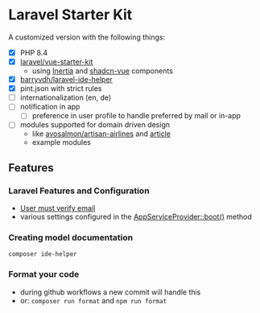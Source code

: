 # Laravel Starter Kit

A customized version with the following things:

- [x] PHP 8.4
- [x] [laravel/vue-starter-kit](https://github.com/laravel/vue-starter-kit)
  - using [Inertia](https://inertiajs.com/) and [shadcn-vue](https://www.shadcn-vue.com/) components
- [x] [barryvdh/laravel-ide-helper](https://github.com/barryvdh/laravel-ide-helper)
- [x] pint.json with strict rules
- [ ] internationalization (en, de)
- [ ] notification in app
  - [ ] preference in user profile to handle preferred by mail or in-app
- [ ] modules supported for domain driven design
  - like [avosalmon/artisan-airlines](https://github.com/avosalmon/artisan-airlines) and [article](https://pacific-nymphea-e41.notion.site/Modularizing-Inertia-Laracon-India-2025-1a6320a6974e8014b91ec08cc6b79c4e)
  - example modules

## Features

### Laravel Features and Configuration

- [User must verify email](https://laravel.com/docs/verification#model-preparation)
- various settings configured in the [AppServiceProvider::boot()](./blob/main/app/Providers/AppServiceProvider.php#L20) method

### Creating model documentation

`composer ide-helper`

### Format your code

- during github workflows a new commit will handle this
- or: `composer run format` and `npm run format`
